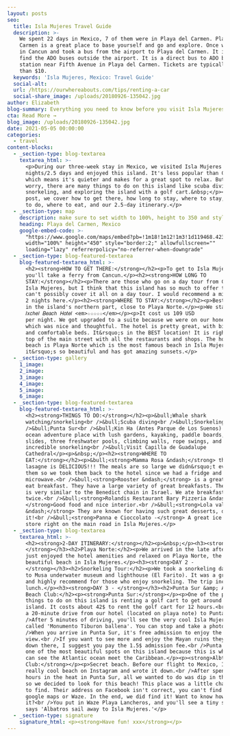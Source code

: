 ```yaml
---
layout: posts
seo:
  title: Isla Mujeres Travel Guide
  description: >-
    We spent 22 days in Mexico, 7 of them were in Playa del Carmen. Playa del
    Carmen is a great place to base yourself and go and explore. Once we landed
    in Cancun and took a bus from the airport to Playa del Carmen. It is easy to
    find the ADO buses outside the airport. It is a direct bus to ADO bus
    station near Fifth Avenue in Playa del Carmen. Tickets are typically less
    than $10.
  keywords: 'Isla Mujeres, Mexico: Travel Guide'
  social-alt:
  url: /https://ourwhereabouts.com/tips/renting-a-car
  social-share_image: /uploads/20180926-135042.jpg
author: Elizabeth
blog-summary: Everything you need to know before you visit Isla Mujeres, Mexico
cta: Read More →
blog_image: /uploads/20180926-135042.jpg
date: 2021-05-05 00:00:00
categories:
  - travel
content-blocks:
  - _section-type: blog-textarea
    textarea_html: >-
      <p>During our three-week stay in Mexico, we visited Isla Mujeres for three
      nights/2.5 days and enjoyed this island. It's less popular than Cancun
      which means it's quieter and makes for a great spot to relax. But don't
      worry, there are many things to do on this island like scuba diving,
      snorkeling, and exploring the island with a golf cart.&nbsp;</p><p>In this
      post, we cover how to get there, how long to stay, where to stay, things
      to do, where to eat, and our 2.5-day itinerary.</p>
  - _section-type: map
    description: make sure to set width to 100%, height to 350 and style to border 2
    heading: Playa del Carmen, Mexico
    google-embed-code: >-
      "https://www.google.com/maps/embed?pb=!1m18!1m12!1m3!1d119468.42392931206!2d-87.14173734919855!3d20.653777820355135!2m3!1f0!2f0!3f0!3m2!1i1024!2i768!4f13.1!3m3!1m2!1s0x8f4e4323d22d4e61%3A0xe8c10b783bab4adc!2sPlaya%20del%20Carmen%2C%20Quintana%20Roo%2C%20Mexico!5e0!3m2!1sen!2sil!4v1661495311221!5m2!1sen!2sil"
      width="100%" height="450" style="border:2;" allowfullscreen=""
      loading="lazy" referrerpolicy="no-referrer-when-downgrade"
  - _section-type: blog-featured-textarea
    blog-featured-textarea_html: >-
      <h2><strong>HOW TO GET THERE:</strong></h2><p>To get to Isla Mujeres,
      you'll take a ferry from Cancun.</p><h2><strong>HOW LONG TO
      STAY:</strong></h2><p>There are those who go on a day tour from Cancun to
      Isla Mujeres, but I think that this island has so much to offer that you
      can't possibly cover it all on a day tour. I would recommend a minimum of
      2 nights here.</p><h2><strong>WHERE TO STAY:</strong></h2><p>Best to stay
      in the island's northern part, close to Playa Norte.</p><p>We stayed at
      𝐼𝑥𝑐ℎ𝑒𝑙 𝐵𝑒𝑎𝑐ℎ 𝐻𝑜𝑡𝑒𝑙 <em>☆☆☆☆☆</em></p><p>It cost us 109 USD
      per night. We got upgraded to a suite because we were on our honeymoon,
      which was nice and thoughtful. The hotel is pretty great, with big rooms
      and comfortable beds. It&rsquo;s in the BEST location! It is right on the
      top of the main street with all the restaurants and shops. The hotel's
      beach is Playa Norte which is the most famous beach in Isla Mujeres;
      it&rsquo;s so beautiful and has got amazing sunsets.</p>
  - _section-type: gallery
    1_image:
    2_image:
    3_image:
    4_image:
    5_image:
    6_image:
  - _section-type: blog-featured-textarea
    blog-featured-textarea_html: >-
      <h2><strong>THINGS TO DO:</strong></h2><p>&bull;Whale shark
      watching/snorkeling<br />&bull;Scuba diving<br />&bull;Snorkeling tours<br
      />&bull;Punta Sur<br />&bull;Kin Ha (Antes Parque de Los Suenos) - an
      ocean adventure place with lush gardens, kayaking, paddle boards, water
      slides, three freshwater pools, climbing walls, rope swings, and
      incredible snorkeling<br />&bull;Visit Capilla de Guadalupe
      Cathedral</p><p>&nbsp;</p><h2><strong>WHERE TO
      EAT:</strong></h2><p>&bull;<strong>Mamma Rosa &ndash;</strong> their
      lasagne is DELICIOUS!!! The meals are so large we didn&rsquo;t even finish
      them so we took them back to the hotel since we had a fridge and a
      microwave.<br />&bull;<strong>Rooster &ndash;</strong> is a great place to
      eat breakfast. They have a large variety of great breakfasts. Their menu
      is very similar to the Benedict chain in Israel. We ate breakfast there
      twice.<br />&bull;<strong>Rolandis Restaurant Bary Pizzeria &ndash;
      </strong>Good food and nice interior.<br />&bull;<strong>Lola valentine
      &ndash;</strong> They are known for having such great desserts, don't miss
      it!<br />&bull;<strong>Panna e Cioccolato -</strong> A great ice cream
      store right on the main road in Isla Mujeres.</p>
  - _section-type: blog-textarea
    textarea_html: >-
      <h2><strong>2-DAY ITINERARY:</strong></h2><p>&nbsp;</p><h3><strong>DAY 1 -
      </strong></h3><h2>Playa Norte:</h2><p>We arrived in the late afternoon and
      just enjoyed the hotel amenities and relaxed on Playa Norte, the most
      beautiful beach in Isla Mujeres.</p><h3><strong>DAY 2 -
      </strong></h3><h2>Snorkeling Tour:</h2><p>️We took a snorkeling day tour
      to Musa underwater museum and lighthouse (El Farito). It was a great trip
      and highly recommend for those who enjoy snorkeling. The trip includes
      lunch.</p><h3><strong>DAY 3 - </strong></h3><h2>Punta Sur &amp; Albtros
      Beach Club:</h2><p><strong>Punta Sur:</strong></p><p>One of the popular
      things to do on this island is renting a golf cart to get around the
      island. It costs about 42$ to rent the golf cart for 12 hours.<br />It is
      a 20-minute drive from our hotel (located on playa note) to Punta Sur.<br
      />After 5 minutes of driving, you'll see the very cool Isla Mujeres sign
      called 'Monumento Tiburon ballena'. You can stop and take a photo.<br
      />When you arrive in Punta Sur, it's free admission to enjoy the beautiful
      view.<br />If you want to see more and enjoy the Mayan ruins they have
      down there, I suggest you pay the 1.5$ admission fee.<br />Punta Sur is
      one of the most beautiful spots on this island because this is where you
      can see the Atlantic ocean meet the Caribbean.</p><p><strong>Albtros Beach
      Club:</strong></p><p>Secret beach. Before our flight to Mexico, I saw this
      really cool beach on Instagram and wrote it down.<br />After spending
      hours in the heat in Punta Sur, all we wanted to do was dip in the water,
      so we decided to look for this beach! This place was a little challenging
      to find. Their address on Facebook isn't correct, you can't find it on
      google maps or Waze. In the end, we did find it! Want to know how to find
      it?<br />You put in Waze Playa Lancheros, and you'll see a tiny sign that
      says 'Albatros sail away to Isla Mujeres.'</p>
  - _section-type: signature
    signature_html: <p><strong>Have fun! xxx</strong></p>
---
```

